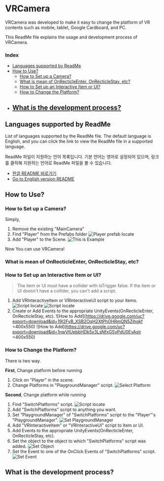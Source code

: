 # VRCamera
VRCamera was developed to make it easy to change the platform of VR contents such as mobile, tablet, Google Cardboard, and PC.

This ReadMe file explains the usage and development process of VRCamera.

### Index
- [Languages ​​supported by ReadMe](#Languages-supported-by-ReadMe)
- [How to Use?](#How-to-Use?)
	- [How to Set up a Camera?](#How-to-Set-up-a-Camera?)
	- [What is mean of OnRecticleEnter, OnRecticleStay, etc?](#What-is-mean-of-OnRecticleEnter,-OnRecticleStay,-etc?)
	- [How to Set up an Interactive Item or UI?](#How-to-Set-up-an-Interactive-Item-or-UI?)
	- [How to Change the Platform?](#How-to-Change-the-Platform?)
- [What is the development process?](#What-is-the-development-process?)
	- 

## Languages ​​supported by ReadMe

List of languages ​​supported by the ReadMe file.
The default language is English, and you can click the link to view the ReadMe file in a supported language.

ReadMe 파일이 지원하는 언어 목록입니다.
기본 언어는 영어로 설정되어 있으며, 링크를 클릭해 지원하는 언어로 ReadMe 파일을 볼 수 있습니다.

- [한글 README 바로가기](READMES/README_kr.md)
- [Go to English version README](README.md)

## How to Use?

### How to Set up a Camera?
Simply,
1. Remove the existing "MainCamera"
2. Find "Player" from the Prefabs folder
![Player prefab locate](https://drive.google.com/uc?export=download&id=18GIv8DUrRnk_Z80x7uoq5RlfeN-wxa7o)
3. Add "Player" to the Scene.
![This is Example](https://drive.google.com/uc?export=download&id=1b4p1hWegZrOLYj3hXfT0jVUJQ53RMqbI)

Now You can use VRCamera!

### What is mean of OnRecticleEnter, OnRecticleStay, etc?


### How to Set up an Interactive Item or UI?
> The item or UI must have a collider with IsTrigger false.
> If the item or UI doesn't have a collider, you can't add a script.

1. Add VRInteractiveItem or VRInteractiveUI script to your items.
 ![Script locate](https://drive.google.com/uc?export=download&id=1u6SdHlEAq_qcdmN3tXMHAsdIzub1G6XO) ![Script locate](https://drive.google.com/uc?export=download&id=1ei8FFNrWoT2j5_eM4KMc5Qn8XGfTVe07)
2. Create or Add Events to the appropriate UnityEvents(OnRecticleEnter, OnRecticleStay, etc).
![How to Add](https://drive.google.com/uc?export=download&id=19I2FvB_XSB2OqH2XtPhOHRmQN5Zihgkf =400x550)  ![How to Add](https://drive.google.com/uc?export=download&id=1nwVtUebbHDk5x3LsNfxGSyPdU0EyAsIr =400x550)

### How to Change the Platform?
There is two way.

**First**, Change platform before running
1. Click on "Player" in the scene.
2. Change Platforms in "PlaygroundManager" script.
![Select Platform](https://drive.google.com/uc?export=download&id=1jZ6qeD8JWPG5WbUi1prdJJbSh8q7GvIB)

**Second**, Change platform while running
1. Find "SwitchPlatforms" script.
![Script locate](https://drive.google.com/uc?export=download&id=1Pg7_T7BkOiKEoAgB1CN_bV_IRTRNuCdY)
2. Add "SwitchPlatforms" script to anything you want.
3. Set "PlaygroundManager" of "SwitchPlatforms" script to the "Player"'s "PlaygroundManager".
![Set PlaygroundManager](https://drive.google.com/uc?export=download&id=1P8olxwRJW4_Td_846-oo-YSznNNyrCsq)
4. Add "VRInteractiveItem" or "VRInteractiveUI" script to Item or UI.
5. Add Events to the appropriate UnityEvents(OnRecticleEnter, OnRecticleStay, etc).
6. Set the object to the object to which "SwitchPlatforms" script was added.
![Set Object](https://drive.google.com/uc?export=download&id=1S1MfPYW2KgBMg43s7wZQnXZlNEPFFweI)
7. Set the  Event to one of the OnClick Events of "SwitchPlatforms" script.
![Set Event](https://drive.google.com/uc?export=download&id=18_HHYBuGG_yk75O3WPRr6ZWf8mSfIpqk)


## What is the development process?
